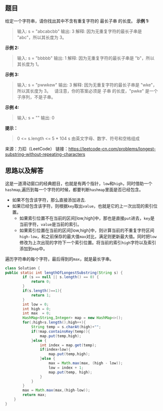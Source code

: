 ## 题目
给定一个字符串，请你找出其中不含有重复字符的 最长子串 的长度。
**示例 1:**

>输入: s = "abcabcbb"
输出: 3 
解释: 因为无重复字符的最长子串是 "abc"，所以其长度为 3。

**示例 2:**

>输入: s = "bbbbb"
输出: 1
解释: 因为无重复字符的最长子串是 "b"，所以其长度为 1。


**示例 3:**

>输入: s = "pwwkew"
输出: 3
解释: 因为无重复字符的最长子串是 "wke"，所以其长度为 3。
     请注意，你的答案必须是 子串 的长度，"pwke" 是一个子序列，不是子串。

**示例 4:**

>输入: s = ""
输出: 0
 

**提示：**
>0 <= s.length <= 5 * 104
s 由英文字母、数字、符号和空格组成

来源：力扣（LeetCode）
链接：https://leetcode-cn.com/problems/longest-substring-without-repeating-characters

## 思路以及解答
这是一道滑动窗口的经典题目，也就是有两个指针，`low`和`high`，同时借助一个`hashmap`,遍历到每一个字符的时候，都要判断`hashmap`里面是否已经包含。
- 如果不包含该字符，那么直接添加进去.
- 如果已经包含该字符，则根据`key`取出`value`，也就是它的上一次出现的索引位置。
    - 如果索引位置不在当前的区间[low,high]中，那也是直接`put`进去，`key`是当前字符，`value`是当前的索引。
    - 如果索引位置在当前的区间[low,high]中，则计算当前的不重复字符区间`high-low`，和之前保存的最大值`max`对比，满足则更新最大值。同时把`low`修改为上次出现的字符下一个索引位置。将当前的索引`high`字符以及索引添加到`map`中。

遍历字符串的每个字符，最后得到的`max`，就是最长字串。

``` java
class Solution {
public static int lengthOfLongestSubstring(String s) {
        if (s == null || s.length() == 0) {
            return 0;
        }
        if(s.length()==1){
            return 1;
        }
        int low = 0;
        int high = 0;
        int max  = 0;
        HashMap<String,Integer> map = new HashMap<>();
        for(;high<s.length();high++){
            String temp = s.charAt(high)+"";
            if(!map.containsKey(temp)){
                map.put(temp,high);
            }else {
                int index = map.get(temp);
                if(index<low){
                    map.put(temp,high);
                }else {
                    max = Math.max(max, (high - low));
                    low = index + 1;
                    map.put(temp, high);
                }
            }
        }
        max = Math.max(max,(high-low));
        return max;
    }
}
```